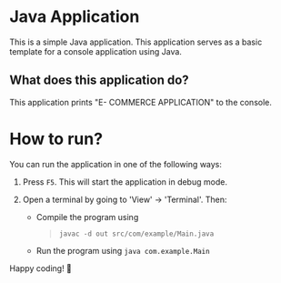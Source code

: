 Java Application
======================
This is a simple Java application. This application serves as a basic template for a console application using Java.

What does this application do?
-------------------------------
This application prints "E- COMMERCE APPLICATION" to the console.

# How to run?
You can run the application in one of the following ways:

1. Press `F5`. This will start the application in debug mode.

2. Open a terminal by going to 'View' -> 'Terminal'. Then:
   - Compile the program using 
      > `javac -d out src/com/example/Main.java`
   - Run the program using `java com.example.Main`

Happy coding! 🙂
